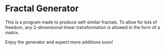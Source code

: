 # Fractal Generator

This is a program made to produce self-similar fractals. 
To allow for lots of freedom, any 2-dimensional linear transformation is allowed in the form of a matrix.

Enjoy the generator and expect more additions soon!
